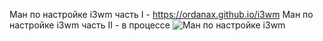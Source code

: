 Ман по настройке i3wm часть I - https://ordanax.github.io/i3wm
Ман по настройке i3wm часть II - в процессе
![Ман по настройке i3wm](https://i.imgur.com/7Ly2yEt.png "Ман по настройке i3wm")
